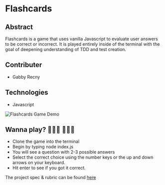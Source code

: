 # Flashcards

## Abstract
Flashcards is a game that uses vanilla Javascript to evaluate user answers to be correct or incorrect. It is played entirely inside of the terminal with the
goal of deepening understanding of TDD and test creation.

## Contributer
* Gabby Recny 

## Technologies
* Javascript

![Flashcards Game Demo](https://media.giphy.com/media/BjOD5yRJ6NHAYOcHxy/giphy.gif)

## Wanna play? 👨🏾‍💻 👩🏾‍💻
* Clone the game into the terminal
* Begin by typing node index.js
* You will see a question with 2-3 possible answers
* Select the correct choice using the number keys or the up and down arrows on your keyboard.
* Hit enter to see if you got it correct.

The project spec & rubric can be found [here](https://frontend.turing.edu/projects/flash-cards.html)
